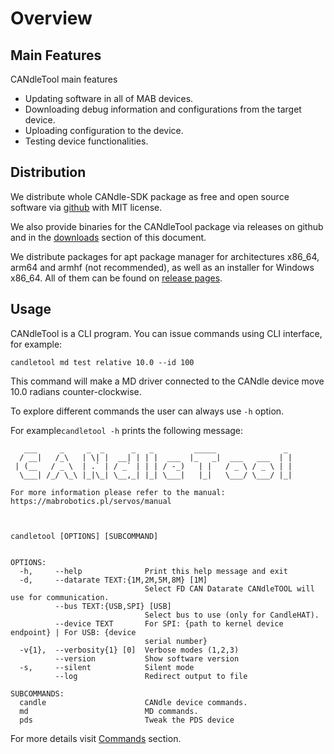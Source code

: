 # Overview

## Main Features
CANdleTool main features
- Updating software in all of MAB devices.
- Downloading debug information and configurations from the target device.
- Uploading configuration to the device.
- Testing device functionalities.


## Distribution

We distribute whole CANdle-SDK package as free and open source software via [github](https://github.com/mabrobotics/CANdle-SDK) with MIT license.

We also provide binaries for the CANdleTool package via releases on github and in the [downloads](downloads) section of this document.

We distribute packages for apt package manager for architectures x86_64, arm64 and armhf (not recommended), as well as an installer for Windows x86_64. All of them can be found on [release pages](https://github.com/mabrobotics/CANdle-SDK/releases).

## Usage

CANdleTool is a CLI program. You can issue commands using CLI interface, for example:

```
candletool md test relative 10.0 --id 100
```

This command will make a MD driver connected to the CANdle device move 10.0 radians counter-clockwise. 

To explore different commands the user can always use `-h` option.

For example`candletool -h` prints the following message:

```
   ___     _     _  _      _   _         _____               _ 
  / __|   /_\   | \| |  __| | | |  ___  |_   _|  ___   ___  | |
 | (__   / _ \  | .` | / _` | | | / -_)   | |   / _ \ / _ \ | |
  \___| /_/ \_\ |_|\_| \__,_| |_| \___|   |_|   \___/ \___/ |_|
                                                               
For more information please refer to the manual: https://mabrobotics.pl/servos/manual 



candletool [OPTIONS] [SUBCOMMAND]


OPTIONS:
  -h,     --help              Print this help message and exit 
  -d,     --datarate TEXT:{1M,2M,5M,8M} [1M]  
                              Select FD CAN Datarate CANdleTOOL will use for communication. 
          --bus TEXT:{USB,SPI} [USB]  
                              Select bus to use (only for CandleHAT). 
          --device TEXT       For SPI: {path to kernel device endpoint} | For USB: {device 
                              serial number} 
  -v{1},  --verbosity{1} [0]  Verbose modes (1,2,3) 
          --version           Show software version 
  -s,     --silent            Silent mode 
          --log               Redirect output to file 

SUBCOMMANDS:
  candle                      CANdle device commands. 
  md                          MD commands. 
  pds                         Tweak the PDS device 
```

For more details visit [Commands](candletool_commands) section.